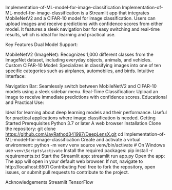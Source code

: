 Implementation-of-ML-model-for-image-classification
Implementation-of-ML-model-for-image-classification is a Streamlit app that integrates MobileNetV2 and a CIFAR-10 model for image classification. Users can upload images and receive predictions with confidence scores from either model. It features a sleek navigation bar for easy switching and real-time results, which is ideal for learning and practical use.

Key Features
Dual Model Support:

MobileNetV2 (ImageNet): Recognizes 1,000 different classes from the ImageNet dataset, including everyday objects, animals, and vehicles.
Custom CIFAR-10 Model: Specializes in classifying images into one of ten specific categories such as airplanes, automobiles, and birds.
Intuitive Interface:

Navigation Bar: Seamlessly switch between MobileNetV2 and CIFAR-10 models using a sleek sidebar menu.
Real-Time Classification: Upload an image to receive immediate predictions with confidence scores.
Educational and Practical Use:

Ideal for learning about deep learning models and their performance.
Useful for practical applications where image classification is needed.
Getting Started
Prerequisites
Python 3.7 or later
A web browser
Installation
Clone the repository:
git clone https://github.com/JayRathod341997/DeepLensX.git
cd Implementation-of-ML-model-for-image-classification
Create and activate a virtual environment:
python -m venv venv
source venv/bin/activate   # On Windows use `venv\Scripts\activate`
Install the required packages:
pip install -r requirements.txt
Start the Streamlit app:
streamlit run app.py
Open the app: The app will open in your default web browser. If not, navigate to http://localhost:8501
Contributing
Feel free to fork the repository, open issues, or submit pull requests to contribute to the project.

Acknowledgements
Streamlit
TensorFlow
